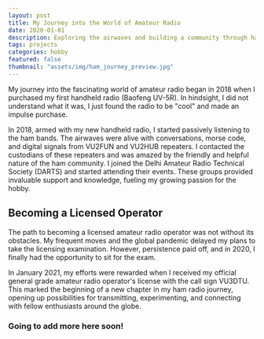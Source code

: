 ```yaml
---
layout: post
title: My Journey into the World of Amateur Radio
date: 2020-01-01 
description: Exploring the airwaves and building a community through ham radio
tags: projects
categories: hobby
featured: false
thumbnail: "assets/img/ham_journey_preview.jpg"
---
```


My journey into the fascinating world of amateur radio began in 2018 when I purchased my first handheld radio (Baofeng UV-5R). In hindsight, I did not understand what it was, I just found the radio to be "cool" and made an impulse purchase. 

In 2018, armed with my new handheld radio, I started passively listening to the ham bands. The airwaves were alive with conversations, morse code, and digital signals from VU2FUN and VU2HUB repeaters. I contacted the custodians of these repeaters and was amazed by the friendly and helpful nature of the ham community. I joined the Delhi Amateur Radio Technical Society (DARTS) and started attending their events. These groups provided invaluable support and knowledge, fueling my growing passion for the hobby.

## Becoming a Licensed Operator

The path to becoming a licensed amateur radio operator was not without its obstacles. My frequent moves and the global pandemic delayed my plans to take the licensing examination. However, persistence paid off, and in 2020, I finally had the opportunity to sit for the exam.

In January 2021, my efforts were rewarded when I received my official general grade amateur radio operator's license with the call sign VU3DTU. This marked the beginning of a new chapter in my ham radio journey, opening up possibilities for transmitting, experimenting, and connecting with fellow enthusiasts around the globe.

### Going to add more here soon!
